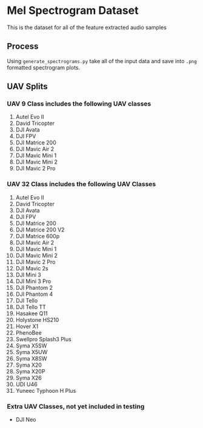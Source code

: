 # Mel Spectrogram Dataset

This is the dataset for all of the feature extracted audio samples

## Process

Using `generate_spectrograms.py` take all of the input data and save into `.png` formatted spectrogram plots.


## UAV Splits

### UAV 9 Class includes the following UAV classes

1. Autel Evo II
2. David Tricopter
3. DJI Avata
4. DJI FPV
5. DJI Matrice 200
6. DJI Mavic Air 2
7. DJI Mavic Mini 1
8. DJI Mavic Mini 2
9. DJI Mavic 2 Pro


### UAV 32 Class includes the following UAV Classes
1. Autel Evo II
2. David Tricopter
3. DJI Avata
4. DJI FPV
5. DJI Matrice 200
6. DJI Matrice 200 V2
7. DJI Matrice 600p
8. DJI Mavic Air 2
9. DJI Mavic Mini 1
10. DJI Mavic Mini 2
11. DJI Mavic 2 Pro
12. DJI Mavic 2s
13. DJI Mini 3
14. DJI Mini 3 Pro
15. DJI Phantom 2
16. DJI Phantom 4
17. DJI Tello
18. DJI Tello TT
19. Hasakee Q11
20. Holystone HS210
21. Hover X1
22. PhenoBee
23. Swellpro Splash3 Plus
24. Syma X5SW
25. Syma X5UW
26. Syma X8SW
27. Syma X20
28. Syma X20P
29. Syma X26
30. UDI U46
31. Yuneec Typhoon H Plus


### Extra UAV Classes, not yet included in testing

- DJI Neo